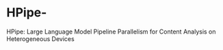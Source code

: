 # HPipe-
HPipe: Large Language Model Pipeline Parallelism for Content Analysis on Heterogeneous Devices
